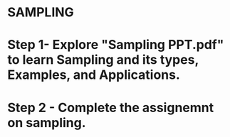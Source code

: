 # **SAMPLING**
# Step 1- Explore "Sampling PPT.pdf" to learn Sampling and its types, Examples, and Applications.
# Step 2 - Complete the assignemnt on sampling.
